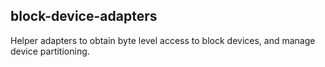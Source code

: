 ## block-device-adapters

Helper adapters to obtain byte level access to block devices, and manage device partitioning.